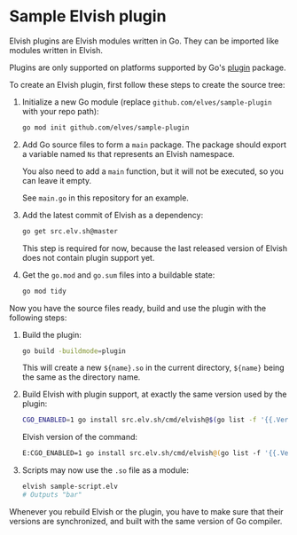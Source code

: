 # Sample Elvish plugin

Elvish plugins are Elvish modules written in Go. They can be imported like
modules written in Elvish.

Plugins are only supported on platforms supported by Go's
[plugin](https://pkg.go.dev/plugin) package.

To create an Elvish plugin, first follow these steps to create the source tree:

1.  Initialize a new Go module (replace `github.com/elves/sample-plugin` with
    your repo path):

    ```sh
    go mod init github.com/elves/sample-plugin
    ```

2.  Add Go source files to form a `main` package. The package should export a
    variable named `Ns` that represents an Elvish namespace.

    You also need to add a `main` function, but it will not be executed, so you
    can leave it empty.

    See `main.go` in this repository for an example.

3.  Add the latest commit of Elvish as a dependency:

    ```sh
    go get src.elv.sh@master
    ```

    This step is required for now, because the last released version of Elvish
    does not contain plugin support yet.

4.  Get the `go.mod` and `go.sum` files into a buildable state:

    ```sh
    go mod tidy
    ```

Now you have the source files ready, build and use the plugin with the following
steps:

1.  Build the plugin:

    ```sh
    go build -buildmode=plugin
    ```

    This will create a new `${name}.so` in the current directory, `${name}`
    being the same as the directory name.

2.  Build Elvish with plugin support, at exactly the same version used by the
    plugin:

    ```sh
    CGO_ENABLED=1 go install src.elv.sh/cmd/elvish@$(go list -f '{{.Version}}' -m src.elv.sh)
    ```

    Elvish version of the command:

    ```sh
    E:CGO_ENABLED=1 go install src.elv.sh/cmd/elvish@(go list -f '{{.Version}}' -m src.elv.sh)
    ```

3.  Scripts may now use the `.so` file as a module:

    ```sh
    elvish sample-script.elv
    # Outputs "bar"
    ```

Whenever you rebuild Elvish or the plugin, you have to make sure that their
versions are synchronized, and built with the same version of Go compiler.
